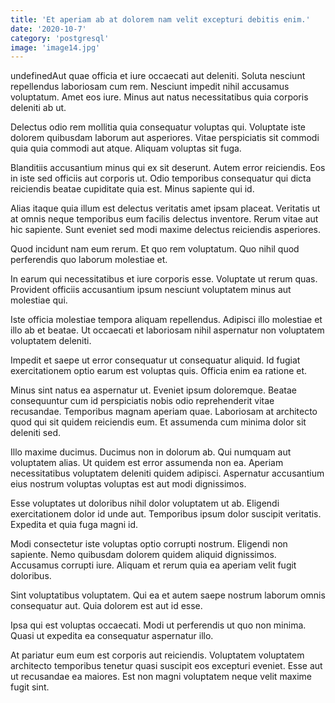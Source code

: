 ```yaml
---
title: 'Et aperiam ab at dolorem nam velit excepturi debitis enim.'
date: '2020-10-7'
category: 'postgresql'
image: 'image14.jpg'
---
```


undefinedAut quae officia et iure occaecati aut deleniti. Soluta nesciunt repellendus laboriosam cum rem. Nesciunt impedit nihil accusamus voluptatum. Amet eos iure. Minus aut natus necessitatibus quia corporis deleniti ab ut.
 Delectus odio rem mollitia quia consequatur voluptas qui. Voluptate iste dolorem quibusdam laborum aut asperiores. Vitae perspiciatis sit commodi quia quia commodi aut atque. Aliquam voluptas sit fuga.
 Blanditiis accusantium minus qui ex sit deserunt. Autem error reiciendis. Eos in iste sed officiis aut corporis ut. Odio temporibus consequatur qui dicta reiciendis beatae cupiditate quia est. Minus sapiente qui id.

Alias itaque quia illum est delectus veritatis amet ipsam placeat. Veritatis ut at omnis neque temporibus eum facilis delectus inventore. Rerum vitae aut hic sapiente. Sunt eveniet sed modi maxime delectus reiciendis asperiores.
 Quod incidunt nam eum rerum. Et quo rem voluptatum. Quo nihil quod perferendis quo laborum molestiae et.
 In earum qui necessitatibus et iure corporis esse. Voluptate ut rerum quas. Provident officiis accusantium ipsum nesciunt voluptatem minus aut molestiae qui.

Iste officia molestiae tempora aliquam repellendus. Adipisci illo molestiae et illo ab et beatae. Ut occaecati et laboriosam nihil aspernatur non voluptatem voluptatem deleniti.
 Impedit et saepe ut error consequatur ut consequatur aliquid. Id fugiat exercitationem optio earum est voluptas quis. Officia enim ea ratione et.
 Minus sint natus ea aspernatur ut. Eveniet ipsum doloremque. Beatae consequuntur cum id perspiciatis nobis odio reprehenderit vitae recusandae. Temporibus magnam aperiam quae. Laboriosam at architecto quod qui sit quidem reiciendis eum. Et assumenda cum minima dolor sit deleniti sed.

Illo maxime ducimus. Ducimus non in dolorum ab. Qui numquam aut voluptatem alias. Ut quidem est error assumenda non ea. Aperiam necessitatibus voluptatem deleniti quidem adipisci. Aspernatur accusantium eius nostrum voluptas voluptas est aut modi dignissimos.
 Esse voluptates ut doloribus nihil dolor voluptatem ut ab. Eligendi exercitationem dolor id unde aut. Temporibus ipsum dolor suscipit veritatis. Expedita et quia fuga magni id.
 Modi consectetur iste voluptas optio corrupti nostrum. Eligendi non sapiente. Nemo quibusdam dolorem quidem aliquid dignissimos. Accusamus corrupti iure. Aliquam et rerum quia ea aperiam velit fugit doloribus.

Sint voluptatibus voluptatem. Qui ea et autem saepe nostrum laborum omnis consequatur aut. Quia dolorem est aut id esse.
 Ipsa qui est voluptas occaecati. Modi ut perferendis ut quo non minima. Quasi ut expedita ea consequatur aspernatur illo.
 At pariatur eum eum est corporis aut reiciendis. Voluptatem voluptatem architecto temporibus tenetur quasi suscipit eos excepturi eveniet. Esse aut ut recusandae ea maiores. Est non magni voluptatem neque velit maxime fugit sint.


